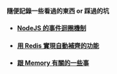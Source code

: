 #### 隨便記錄一些看過的東西 or 踩過的坑

- #### [NodeJS 的事件迴圈機制](./nodejs/event-loop/note.md)

- #### [用 Redis 實現自動補齊的功能](./redis/auto-complete/note.md)

- #### [跟 Memory 有關的一些事](./nodejs/memory/note.md)
